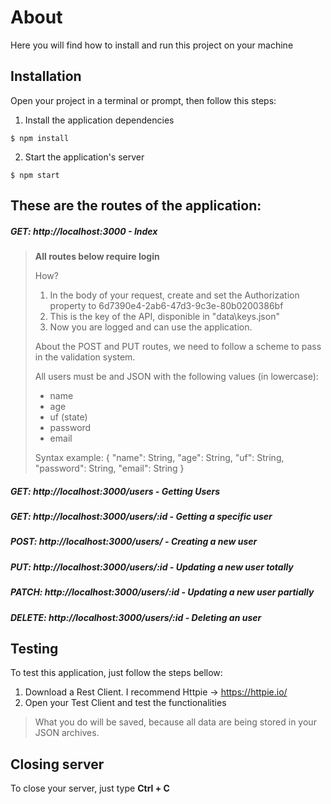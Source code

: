 # About
Here you will find how to install and run this project on your machine

## Installation
Open your project in a terminal or prompt, then follow this steps:

1. Install the application dependencies 
```
$ npm install
```
2. Start the application's server
```    
$ npm start
```

## These are the routes of the application:
##### GET: http://localhost:3000 - Index

> **All routes below require login**
> 
> How?
> 1. In the body of your request, create and set the Authorization property to 6d7390e4-2ab6-47d3-9c3e-80b0200386bf
> 2. This is the key of the API, disponible in "data\keys.json"
> 3. Now you are logged and can use the application.
>
> About the POST and PUT routes, we need to follow a scheme to pass in the validation system. 
> 
> All users must be and JSON with the following values (in lowercase):
> - name
> - age
> - uf (state)
> - password
> - email
>
> Syntax example:
> {
  "name": String,
    "age": String,
  "uf": String,
  "password": String,
  "email": String
}

##### GET: http://localhost:3000/users - Getting Users

##### GET: http://localhost:3000/users/:id - Getting a specific user

##### POST: http://localhost:3000/users/ - Creating a new user

##### PUT: http://localhost:3000/users/:id  - Updating a new user totally

##### PATCH: http://localhost:3000/users/:id - Updating a new user partially

##### DELETE: http://localhost:3000/users/:id - Deleting an user

## Testing
To test this application, just follow the steps bellow:
1. Download a Rest Client. I recommend Httpie -> https://httpie.io/
2. Open your Test Client and test the functionalities

> What you do will be saved, because all data are being stored in your JSON archives.

## Closing server
To close your server, just type **Ctrl + C**
